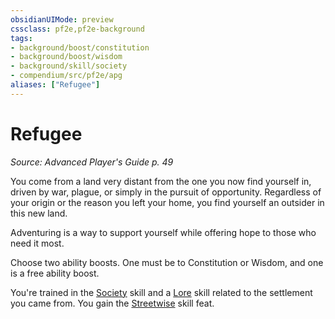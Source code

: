 ```yaml
---
obsidianUIMode: preview
cssclass: pf2e,pf2e-background
tags:
- background/boost/constitution
- background/boost/wisdom
- background/skill/society
- compendium/src/pf2e/apg
aliases: ["Refugee"]
---
```

# Refugee
*Source: Advanced Player's Guide p. 49*  

You come from a land very distant from the one you now find yourself in, driven by war, plague, or simply in the pursuit of opportunity. Regardless of your origin or the reason you left your home, you find yourself an outsider in this new land.

Adventuring is a way to support yourself while offering hope to those who need it most.

Choose two ability boosts. One must be to Constitution or Wisdom, and one is a free ability boost.

You're trained in the [Society](skills.md#Society) skill and a [Lore](skills.md#Lore) skill related to the settlement you came from. You gain the [Streetwise](streetwise.md) skill feat.